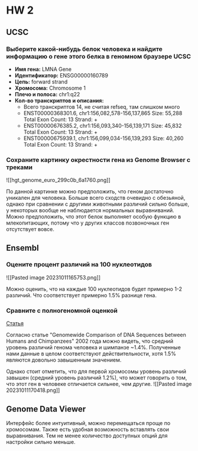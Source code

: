 # HW 2



## UCSC

### **Выберите какой-нибудь белок человека и найдите информацию о гене этого белка в геномном браузере UCSC**

- **Имя гена:** LMNA Gene
- **Идентификатор:** ENSG00000160789
- **Цепь:** forward strand
- **Хромосома:** Chromosome 1
- **Плечо и полоса:** chr1:q22
- **Кол-во транскриптов и описания:**
    - Всего транскриптов 14, не считая refseq, там слишком много
    - ENST00000368301.6, chr1:156,082,578-156,137,865 Size: 55,288 Total Exon Count: 13 Strand: +
    - ENST00000676385.2, chr1:156,093,340-156,139,171 Size: 45,832 Total Exon Count: 13 Strand: +
    - ENST00000675939.1, chr1:156,099,034-156,139,293 Size: 40,260 Total Exon Count: 13 Strand: +


### Сохраните картинку окрестности гена из Genome Browser c треками

![[hgt_genome_euro_299c0b_6a1760.png]]

По данной картинке можно предположить, что геном достаточно уникален для человека. Больше всего сходств очевидно с обезьяной, однако при сравнении с другими животными различий сильно больше, у некоторых вообще не наблюдается нормальных выравниваний. Можно предположить, что этот белок выполняет особую функцию в млекопитающих, потому что у других классов позвоночных ген отсутствует вовсе.



## Ensembl

### Оцените процент различий на 100 нуклеотидов

![[Pasted image 20231011165753.png]]

Можно оценить, что на каждые 100 нуклеотидов будет примерно 1-2 различий. Что соответствует примерно 1.5% разнице гена.

### Сравните с полногеномной оценкой

[Статья](https://www.ncbi.nlm.nih.gov/pmc/articles/PMC379137/#:~:text=per%20human%20chromosome-,In,is%20restricted%20to%20sequences%20located%20in%20introns%20and%20in%20intergenic%20regions.,-Figure%202)

Согласно статье "Genomewide Comparison of DNA Sequences between Humans and Chimpanzees" 2002 года можно видеть, что средний уровень различий генома человека и шимпанзе ~1.4%. Полученные нами данные в целом соответствуют действительности, хотя 1.5% являются довольно завышенным значением.

Однако стоит отметить, что для первой хромосомы уровень различий завышен (средний уровень различий 1.2%), что может говорить о том, что этот ген в человеке отличается сильнее, чем другие.
![[Pasted image 20231011170418.png]]



## Genome Data Viewer

Интерфейс более интуитивный, можно перемещаться проще по хромосомам. Также есть удобная возможность вставлять свои выравнивания. Тем не менее количество доступных опций для настройки сильно меньше.
